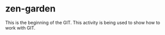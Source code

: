 # zen-garden

This is the beginning of the GIT. This activity is being used to show how to work with GIT.